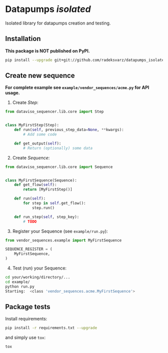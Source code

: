 # Datapumps *isolated*

Isolated library for datapumps creation and testing.

## Installation ##

**This package is NOT published on PyPI.**

```bash
pip install --upgrade git+git://github.com/radeksvarz/datapumps_isolated.git#egg=dataviso_sequencer
```

## Create new sequence ###

**For complete example see `example/vendor_sequences/acme.py` for API usage.**

1) Create *Step*:

```python
from dataviso_sequencer.lib.core import Step


class MyFirstStep(Step):
    def run(self, previous_step_data=None, **kwargs):
        # Add some code

    def get_output(self):
        # Return (optionally) some data
```

2) Create *Sequence*:

```python
from dataviso_sequencer.lib.core import Sequence


class MyFirstSequence(Sequence):
    def get_flow(self):
        return [MyFirstStep()]

    def run(self):
        for step in self.get_flow():
			step.run()

    def run_step(self, step_key):
        # TODO
```

3) Register your Sequence (see `example/run.py`):

```python
from vendor_sequences.example import MyFirstSequence

SEQUENCE_REGISTER = (
	MyFirstSequence,
)

```

4) Test (run) your Sequence:

```bash
cd your/working/directory/...
cd example/
python run.py
Starting:  <class 'vendor_sequences.acme.MyFirstSequence'>
```


## Package tests ##

Install requirements:

```bash
pip install -r requirements.txt --upgrade
```

and simply use `tox`:

```bash
tox
```
